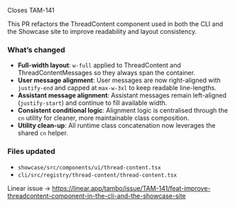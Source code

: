 Closes TAM-141

This PR refactors the ThreadContent component used in both the CLI and the Showcase site to improve readability and layout consistency.

### What’s changed
- **Full-width layout**: `w-full` applied to ThreadContent and ThreadContentMessages so they always span the container.
- **User message alignment**: User messages are now right-aligned with `justify-end` and capped at `max-w-3xl` to keep readable line-lengths.
- **Assistant message alignment**: Assistant messages remain left-aligned (`justify-start`) and continue to fill available width.
- **Consistent conditional logic**: Alignment logic is centralised through the `cn` utility for cleaner, more maintainable class composition.
- **Utility clean-up**: All runtime class concatenation now leverages the shared `cn` helper.

### Files updated
- `showcase/src/components/ui/thread-content.tsx`
- `cli/src/registry/thread-content/thread-content.tsx`

Linear issue → https://linear.app/tambo/issue/TAM-141/feat-improve-threadcontent-component-in-the-cli-and-the-showcase-site
